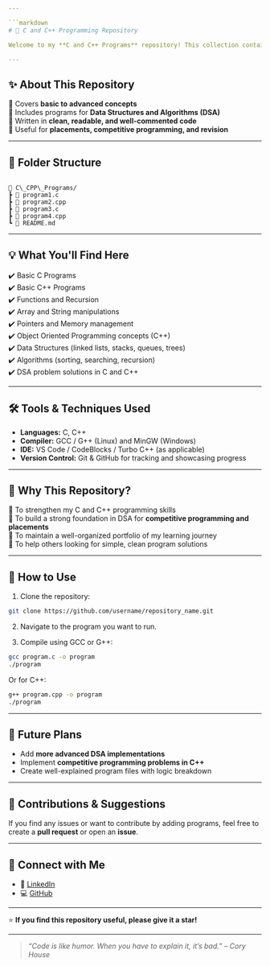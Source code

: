 ```yaml
---

```markdown
# 🚀 C and C++ Programming Repository

Welcome to my **C and C++ Programs** repository! This collection contains my practice codes, problem-solving implementations, and fundamental to advanced programs developed during my learning journey.

---
```


## ✨ **About This Repository**

🔹 Covers **basic to advanced concepts**  
🔹 Includes programs for **Data Structures and Algorithms (DSA)**  
🔹 Written in **clean, readable, and well-commented code**  
🔹 Useful for **placements, competitive programming, and revision**

---

## 📂 **Folder Structure**

```

📁 C\_CPP\_Programs/
┣ 📄 program1.c
┣ 📄 program2.cpp
┣ 📄 program3.c
┣ 📄 program4.cpp
┗ 📄 README.md

````

---

## 💡 **What You'll Find Here**

✔️ Basic C Programs  
✔️ Basic C++ Programs  
✔️ Functions and Recursion  
✔️ Array and String manipulations  
✔️ Pointers and Memory management  
✔️ Object Oriented Programming concepts (C++)  
✔️ Data Structures (linked lists, stacks, queues, trees)  
✔️ Algorithms (sorting, searching, recursion)  
✔️ DSA problem solutions in C and C++

---

## 🛠️ **Tools & Techniques Used**

- **Languages:** C, C++
- **Compiler:** GCC / G++ (Linux) and MinGW (Windows)
- **IDE:** VS Code / CodeBlocks / Turbo C++ (as applicable)
- **Version Control:** Git & GitHub for tracking and showcasing progress

---

## 🎯 **Why This Repository?**

🔷 To strengthen my C and C++ programming skills  
🔷 To build a strong foundation in DSA for **competitive programming and placements**  
🔷 To maintain a well-organized portfolio of my learning journey  
🔷 To help others looking for simple, clean program solutions

---

## 🚀 **How to Use**

1. Clone the repository:

```bash
git clone https://github.com/username/repository_name.git
````

2. Navigate to the program you want to run.

3. Compile using GCC or G++:

```bash
gcc program.c -o program
./program
```

Or for C++:

```bash
g++ program.cpp -o program
./program
```

---

## 📌 **Future Plans**

* Add **more advanced DSA implementations**
* Implement **competitive programming problems in C++**
* Create well-explained program files with logic breakdown

---

## 🙏 **Contributions & Suggestions**

If you find any issues or want to contribute by adding programs, feel free to create a **pull request** or open an **issue**.

---

## 🔗 **Connect with Me**

* 💼 [LinkedIn](https://www.linkedin.com)
* 💻 [GitHub](https://github.com/username)

---

⭐ **If you find this repository useful, please give it a star!**

---

> *“Code is like humor. When you have to explain it, it’s bad.” – Cory House*

```
